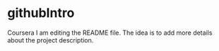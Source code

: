 # githubIntro
Coursera
I am editing the README file. The idea is to add more details about the project description.
